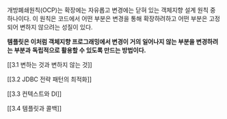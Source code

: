 
개방폐쇄원칙(OCP)는 확장에는 자유롭고 변경에는 닫혀 있는 객체지향 설계 원칙 중 하나이다.
이 원칙은 코드에서 어떤 부분은 변경을 통해 확장하려하고 어떤 부분은 고정되어 변하지 않으려는 성질이 있다.

**템플릿은 이처럼 객체지향 프로그래밍에서 변경이 거의 일어나지 않는 부분을 변경하려는 부분과**
**독립적으로 활용할 수 있도록 만드는 방법이다.**


[[3.1 변하는 것과 변하지 않는 것]]

[[3.2 JDBC 전략 패턴의 최적화]]

[[3.3 컨텍스트와 DI]]

[[3.4 템플릿과 콜백]]